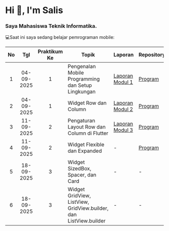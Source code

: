 <h1 align="left">Hi 👋, I'm Salis</h1>
<h3 align="left">Saya Mahasiswa Teknik Informatika.</h3>

💻Saat ini saya sedang belajar pemrograman mobile:

|  No  | Tgl  | Praktikum Ke  | Topik  |  Laporan  |  Repository  |
|  :---:  |  :---:  |  :---:  |  ---  |  ---  |  ---  |
| 1  | 04-09-2025  |  1  | Pengenalan Mobile Programming dan Setup Lingkungan  | [Laporan Modul 1](https://docs.google.com/document/d/1w_NjtFCcSaL6QQwWF5-CJ4YByil0_wCu/edit?usp=sharing&ouid=105548416676952962475&rtpof=true&sd=true "Laporan Modul 1")  | [Program](https://github.com/SalisQodriMM/prakmobilem1 "Program")  |
| 2  | 04-09-2025  |  1  | Widget Row dan Column  | [Laporan Modul 2](https://docs.google.com/document/d/19scXQrfaInYWtmuhl5pIiMvjq6ckdAY8/edit?usp=sharing&ouid=105548416676952962475&rtpof=true&sd=true "Laporan Modul 2")  | [Program](https://github.com/SalisQodriMM/PrakMobileM2 "Program")  |
|  3  | 11-09-2025  | 2  | 	Pengaturan Layout Row dan Column di Flutter  |  [Laporan Modul 3](https://docs.google.com/document/d/1rRrJpvcAwhoiVI5MtY0qiLzdzR7E1-Yo/edit?usp=sharing&ouid=105548416676952962475&rtpof=true&sd=true "Laporan Modul 3")  |  [Program](https://github.com/SalisQodriMM/PrakMobileM3 "Program")  |
|  4  | 11-09-2025  | 2  | 	Widget Flexible dan Expanded  |  -  |  [Program](https://github.com/SalisQodriMM/PrakMobileM4 "Program")  |
|  5  |  18-09-2025  |  3  |  Widget SizedBox, Spacer, dan Card  |  -  |  -  |
|  6  |  18-09-2025  |  3  |  Widget GridView, ListView, GridView.builder, dan ListView.builder  |  -  |  -  |
